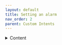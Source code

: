 ```yaml
---
layout: default
title: Setting an alarm
nav_order: 2
parent: Custom Intents
---
```


<details close markdown="block">
  <summary>
    Content
  </summary>
  {: .text-delta }
1. TOC
{:toc}
</details>
